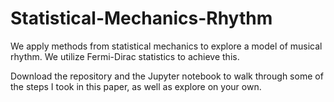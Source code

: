 # Statistical-Mechanics-Rhythm
We apply methods from statistical mechanics to explore a model of musical rhythm. We utilize Fermi-Dirac statistics to achieve this.

Download the repository and the Jupyter notebook to walk through some of the steps I took in this paper, as well as explore on your own.
